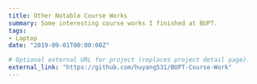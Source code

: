 ```yaml
---
title: Other Notable Course Works
summary: Some interesting course works I finished at BUPT.
tags:
- Laptop
date: "2019-09-01T00:00:00Z"

# Optional external URL for project (replaces project detail page).
external_link: "https://github.com/huyang531/BUPT-Course-Work"
---
```

